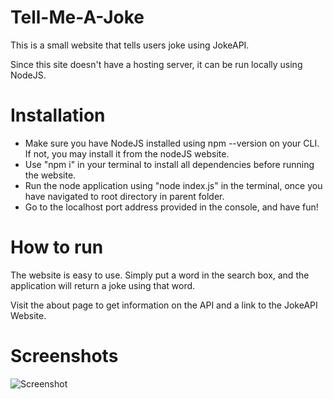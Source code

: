 # Tell-Me-A-Joke
This is a small website that tells users joke using JokeAPI.

Since this site doesn't have a hosting server, it can be run locally using NodeJS. 
# Installation
* Make sure you have NodeJS installed using npm --version on your CLI. If not, you may install it from the nodeJS website.
* Use "npm i" in your terminal to install all dependencies before running the website. 
* Run the node application using "node index.js" in the terminal, once you have navigated to root directory in parent folder.
* Go to the localhost port address provided in the console, and have fun!
# How to run
The website is easy to use. Simply put a word in the search box, and the application will return a joke using that word.

Visit the about page to get information on the API and a link to the JokeAPI Website.

# Screenshots
![Screenshot](public/screenshots/screenshot-1.png "Home Page")


